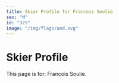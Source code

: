 ```yaml
---
title: Skier Profile for Francois Soulie
sex: "M"
id: "325"
image: "/img/flags/and.svg" 
---
```


# Skier Profile

This page is for: Francois Soulie.
    